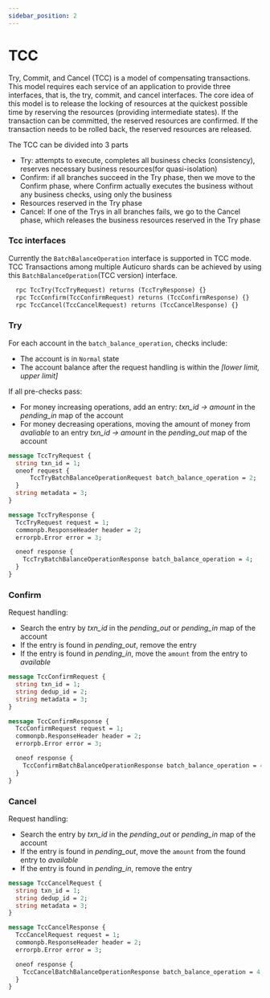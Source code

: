 ```yaml
---
sidebar_position: 2
---
```


# TCC 
Try, Commit, and Cancel (TCC) is a model of compensating transactions. This model requires each service
of an application to provide three interfaces, that is, the try, commit, and cancel interfaces. 
The core idea of this model is to release the locking of resources at the quickest possible time by 
reserving the resources (providing intermediate states). If the transaction can be committed, the 
reserved resources are confirmed. If the transaction needs to be rolled back, the reserved resources are released.

The TCC can be divided into 3 parts
- Try: attempts to execute, completes all business checks (consistency), reserves necessary 
business resources(for quasi-isolation)
- Confirm: if all branches succeed in the Try phase, then we move to the Confirm phase, 
  where Confirm actually executes the business without any business checks, using only the business 
- Resources reserved in the Try phase
- Cancel: If one of the Trys in all branches fails, we go to the Cancel phase, which 
  releases the business resources reserved in the Try phase

### Tcc interfaces
Currently the `BatchBalanceOperation` interface is supported in TCC mode. TCC Transactions among 
multiple Auticuro shards can be achieved by using this `BatchBalanceOperation`(TCC version) 
interface.

```protobuf
  rpc TccTry(TccTryRequest) returns (TccTryResponse) {}
  rpc TccConfirm(TccConfirmRequest) returns (TccConfirmResponse) {}
  rpc TccCancel(TccCancelRequest) returns (TccCancelResponse) {}
```

### Try
For each account in the `batch_balance_operation`, checks include:
- The account is in `Normal` state
- The account balance after the request handling is within the _[lower limit, upper limit]_

If all pre-checks pass:
- For money increasing operations, add an entry: _txn_id -> amount_ in the _pending_in_ map of the account
- For money decreasing operations, moving the amount of money from _avaliable_ to an entry 
  _txn_id -> amount_ in 
  the 
  _pending_out_ map of the account

```protobuf
message TccTryRequest {
  string txn_id = 1;
  oneof request {
      TccTryBatchBalanceOperationRequest batch_balance_operation = 2;
  }
  string metadata = 3;
}

message TccTryResponse {
  TccTryRequest request = 1;
  commonpb.ResponseHeader header = 2;
  errorpb.Error error = 3;

  oneof response {
    TccTryBatchBalanceOperationResponse batch_balance_operation = 4;
  }
}
```

### Confirm
Request handling:
- Search the entry by _txn_id_ in the _pending_out_ or _pending_in_ map of the account
- If the entry is found in _pending_out_, remove the entry
- If the entry is found in _pending_in_, move the `amount` from the entry to _available_

```protobuf
message TccConfirmRequest {
  string txn_id = 1;
  string dedup_id = 2;
  string metadata = 3;
}

message TccConfirmResponse {
  TccConfirmRequest request = 1;
  commonpb.ResponseHeader header = 2;
  errorpb.Error error = 3;

  oneof response {
    TccConfirmBatchBalanceOperationResponse batch_balance_operation = 4;
  }
}
```

### Cancel
Request handling:
- Search the entry by _txn_id_ in the _pending_out_ or _pending_in_ map of the account
- If the entry is found in _pending_out_, move the `amount` from the found entry to _available_
- If the entry is found in _pending_in_, remove the entry

```protobuf
message TccCancelRequest {
  string txn_id = 1;
  string dedup_id = 2;
  string metadata = 3;
}

message TccCancelResponse {
  TccCancelRequest request = 1;
  commonpb.ResponseHeader header = 2;
  errorpb.Error error = 3;

  oneof response {
    TccCancelBatchBalanceOperationResponse batch_balance_operation = 4;
  }
}
```